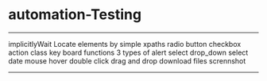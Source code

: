 # automation-Testing
--------------------------------

implicitlyWait
Locate elements by simple xpaths
radio button
checkbox
action class
key board functions
3 types of alert
select drop_down
select date
mouse hover
double click
drag and drop
download files
scrennshot

-------------------------------

